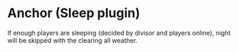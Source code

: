 # Anchor (Sleep plugin)

If enough players are sleeping (decided by divisor and players online), night will be skipped with the clearing all weather.